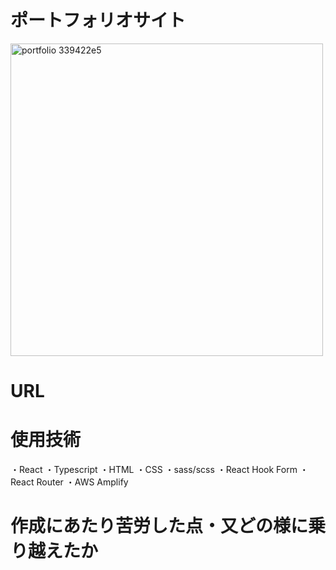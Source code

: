 <h1>ポートフォリオサイト</h1>

<img width="500" alt="portfolio 339422e5" src="https://user-images.githubusercontent.com/64819709/145509592-99758ae3-798c-42ec-8dab-de32a3310469.png">

<h1>URL</h1>

<h1>使用技術</h1>
・React
・Typescript
・HTML
・CSS
・sass/scss
・React Hook Form
・React Router
・AWS Amplify

<h1>作成にあたり苦労した点・又どの様に乗り越えたか</h1>

